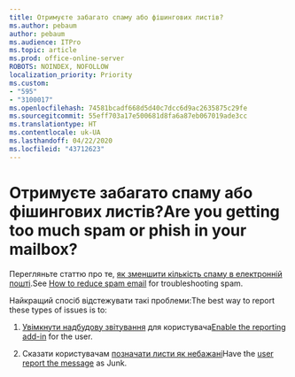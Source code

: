 ```yaml
---
title: Отримуєте забагато спаму або фішингових листів?
ms.author: pebaum
author: pebaum
ms.audience: ITPro
ms.topic: article
ms.prod: office-online-server
ROBOTS: NOINDEX, NOFOLLOW
localization_priority: Priority
ms.custom:
- "595"
- "3100017"
ms.openlocfilehash: 74581bcadf668d5d40c7dcc6d9ac2635875c29fe
ms.sourcegitcommit: 55eff703a17e500681d8fa6a87eb067019ade3cc
ms.translationtype: HT
ms.contentlocale: uk-UA
ms.lasthandoff: 04/22/2020
ms.locfileid: "43712623"
---
```

# <a name="are-you-getting-too-much-spam-or-phish-in-your-mailbox"></a><span data-ttu-id="4d2e7-102">Отримуєте забагато спаму або фішингових листів?</span><span class="sxs-lookup"><span data-stu-id="4d2e7-102">Are you getting too much spam or phish in your mailbox?</span></span>

<span data-ttu-id="4d2e7-103">Перегляньте статтю про те, [як зменшити кількість спаму в електронній пошті](https://docs.microsoft.com/office365/securitycompliance/reduce-spam-email).</span><span class="sxs-lookup"><span data-stu-id="4d2e7-103">See [How to reduce spam email](https://docs.microsoft.com/office365/securitycompliance/reduce-spam-email) for troubleshooting spam.</span></span>
  
<span data-ttu-id="4d2e7-104">Найкращий спосіб відстежувати такі проблеми:</span><span class="sxs-lookup"><span data-stu-id="4d2e7-104">The best way to report these types of issues is to:</span></span>
  
1. <span data-ttu-id="4d2e7-105">[Увімкнути надбудову звітування](https://docs.microsoft.com/office365/securitycompliance/enable-the-report-message-add-in) для користувача</span><span class="sxs-lookup"><span data-stu-id="4d2e7-105">[Enable the reporting add-in](https://docs.microsoft.com/office365/securitycompliance/enable-the-report-message-add-in) for the user.</span></span>

2. <span data-ttu-id="4d2e7-106">Сказати користувачам [позначати листи як небажані](https://support.office.com/article/b5caa9f1-cdf3-4443-af8c-ff724ea719d2)</span><span class="sxs-lookup"><span data-stu-id="4d2e7-106">Have the [user report the message](https://support.office.com/article/b5caa9f1-cdf3-4443-af8c-ff724ea719d2) as Junk.</span></span>
